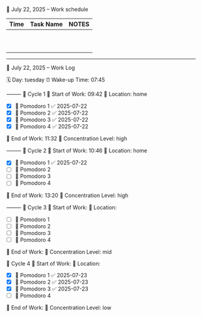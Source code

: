 

📅 July 22, 2025 – Work schedule

| Time | Task Name | NOTES |
|------|-----------|-------|
|      |           |       |
|      |           |       |
|      |           |       |
|      |           |       |
|      |           |       |
|      |           |       |
|      |           |       |
|      |           |       |
|      |           |       |
|      |           |       |

---

📅 July 22, 2025 – Work Log

🗓️ Day: tuesday
⏰ Wake-up Time: 07:45

⸻
🔄 Cycle 1
💼 Start of Work: 09:42
🏡 Location: home
- [x] 🍅 Pomodoro 1 ✅ 2025-07-22
- [x] 🍅 Pomodoro 2 ✅ 2025-07-22
- [x] 🍅 Pomodoro 3 ✅ 2025-07-22
- [x] 🍅 Pomodoro 4 ✅ 2025-07-22

🏁 End of Work: 11:32
🎯 Concentration Level: high

⸻
🔄 Cycle 2
💼 Start of Work: 10:46
🏡 Location: home
- [x] 🍅 Pomodoro 1 ✅ 2025-07-22
- [ ] 🍅 Pomodoro 2
- [ ] 🍅 Pomodoro 3
- [ ] 🍅 Pomodoro 4

🏁 End of Work: 13:20
🎯 Concentration Level: high

⸻
🌙 Cycle 3
💼 Start of Work: 
🏡 Location: 
- [ ] 🍅 Pomodoro 1
- [ ] 🍅 Pomodoro 2
- [ ] 🍅 Pomodoro 3
- [ ] 🍅 Pomodoro 4

🏁 End of Work: 
🎯 Concentration Level: mid

🌙 Cycle 4
💼 Start of Work: 
🏡 Location:  
- [x] 🍅 Pomodoro 1 ✅ 2025-07-23
- [x] 🍅 Pomodoro 2 ✅ 2025-07-23
- [x] 🍅 Pomodoro 3 ✅ 2025-07-23
- [ ] 🍅 Pomodoro 4

🏁 End of Work: 
🎯 Concentration Level: low

